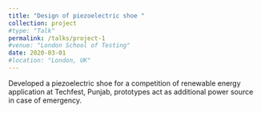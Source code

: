 ```yaml
---
title: "Design of piezoelectric shoe "
collection: project
#type: "Talk"
permalink: /talks/project-1
#venue: "London School of Testing"
date: 2020-03-01 
#location: "London, UK"
---
```



Developed a piezoelectric shoe for a competition of renewable energy application at Techfest, Punjab, prototypes act as additional power source in case of emergency. 

